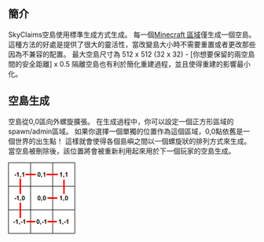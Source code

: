 ﻿## 簡介

SkyClaims空島使用標準生成方式生成。
每一個[Minecraft 區域](http://minecraft.gamepedia.com/Region_file_format)僅生成一個空島。
這種方法的好處是提供了很大的靈活性，當改變島大小時不需要重置或者更改那些因為不兼容的配置。
最大空島尺寸為 512 x 512 (32 x 32) - [你想要保留的兩空島間的安全距離] x 0.5
隔離空島也有利於簡化重建過程，並且使得重建的影響最小化。

## 空島生成

空島從0,0區向外螺旋擴張。
在生成過程中，你可以設定一個正方形區域的spawn/admin區域。
如果你選擇一個單獨的位置作為這個區域，0,0點依舊是一個世界的出生點！
這樣就會使得各個島嶼之間以一個螺旋狀的排列方式來生成。
當空島被刪除後，該位置將會被重新利用起來用於下一個玩家的空島生成。

![Spiral Layout](/_images/SpiralLayout.png)